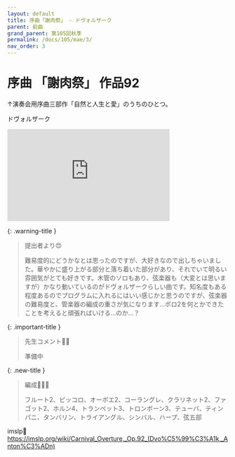 ```yaml
---
layout: default
title: 序曲「謝肉祭」 - ドヴォルザーク
parent: 前曲
grand_parent: 第105回秋季
permalink: /docs/105/mae/3/
nav_order: 3
---
```


# 序曲 「謝肉祭」 作品92
↑演奏会用序曲三部作「自然と人生と愛」のうちのひとつ。

ドヴォルザーク

<iframe width="370" height="210" src="https://www.youtube.com/embed/__kkGdUULqk?si=geFyC2EhWH9pIW-n" title="YouTube video player" frameborder="0" allow="accelerometer; autoplay; clipboard-write; encrypted-media; gyroscope; picture-in-picture; web-share" referrerpolicy="strict-origin-when-cross-origin" allowfullscreen></iframe>

{: .warning-title }
> 提出者より😍
>
> 難易度的にどうかなとは思ったのですが、大好きなので出しちゃいました。華やかに盛り上がる部分と落ち着いた部分があり、それでいて明るい雰囲気がとても好きです。木管のソロもあり、弦楽器も（大変とは思いますが）かなり動いているのがドヴォルザークらしい曲です。知名度もある程度あるのでプログラムに入れるにはいい感じかと思うのですが、弦楽器の難易度と、管楽器の編成の重さが気になります…ボロ2を何とかできたことを考えると頑張ればいける…のか…？

{: .important-title }
> 先生コメント🤵‍♂️
>
> 準備中

{: .new-title }
> 編成🎻🎺🥁
>
> フルート2、ピッコロ、オーボエ2、コーラングレ、クラリネット2、ファゴット2、ホルン4、トランペット3、トロンボーン3、テューバ、ティンパニ、タンバリン、トライアングル、シンバル、ハープ、弦五部

imslp🎼
<a href="https://imslp.org/wiki/Carnival_Overture,_Op.92_(Dvo%C5%99%C3%A1k,_Anton%C3%ADn)">https://imslp.org/wiki/Carnival_Overture,_Op.92_(Dvo%C5%99%C3%A1k,_Anton%C3%ADn)</a>